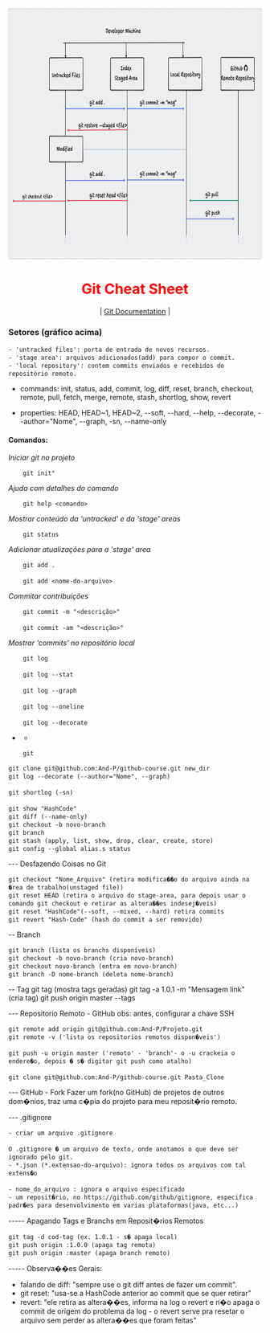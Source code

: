 <div align="center">

  <img src="./.github/assets/git-process.png" alt="Logo" height="500">
  <h1 align="center" style="color:red"><strong>Git Cheat Sheet</strong></h1>

</div>
<div align="center">
    <p>| <a href="https://git-scm.com/doc"> Git Documentation</a> |</p>                    
</div>


### Setores (gráfico acima)
	- 'untracked files': porta de entrada de novos recursos.
	- 'stage area': arquivos adicionados(add) para compor o commit.
	- 'local repository': contem commits enviados e recebidos do repositório remoto.   


- commands: init, status, add, commit, log, diff, reset, branch, checkout, remote, pull, fetch, merge, remote, stash, shortlog, show, revert  

- properties: HEAD, HEAD~1, HEAD~2, --soft, --hard, --help, --decorate, --author="Nome", --graph, -sn, --name-only
 		  

#### Comandos:

*Iniciar git no projeto*

```
	git init"
``` 

*Ajuda com detalhes do comando*

```
	git help <comando>
``` 

*Mostrar conteúdo da 'untracked' e da 'stage' areas*

```
	git status
``` 

*Adicionar atualizações para a 'stage' area*

```
	git add .

	git add <nome-do-arquivo>
``` 

*Commitar contribuições*

```
	git commit -m "<descrição>"

	git commit -am "<descrição>"
``` 

*Mostrar 'commits' no repositório local*

```
	git log

	git log --stat

	git log --graph

	git log --oneline

	git log --decorate
``` 

* *

```
	git 
``` 
	
	
	git clone git@github.com:And-P/github-course.git new_dir
	git log --decorate (--author="Nome", --graph)

	git shortlog (-sn)
	
	git show "HashCode"
	git diff (--name-only)
	git checkout -b novo-branch
	git branch
	git stash (apply, list, show, drop, clear, create, store)
	git config --global alias.s status 
	
--- Desfazendo Coisas no Git 

	git checkout "Nome_Arquivo" (retira modifica��o do arquivo ainda na �rea de trabalho(unstaged file))
	git reset HEAD (retira o arquivo do stage-area, para depois usar o comando git checkout e retirar as altera��es indesej�veis) 
	git reset "HashCode"(--soft, --mixed, --hard) retira commits
	git revert "Hash-Code" (hash do commit a ser removido)
	
-- Branch
	
	git branch (lista os branchs disponíveis)
	git checkout -b novo-branch (cria novo-branch)
	git checkout novo-branch (entra em novo-branch)
	git branch -D nome-branch (deleta nome-branch)

-- Tag
	git tag (mostra tags geradas)
	git tag -a 1.0.1 -m "Mensagem link" (cria tag)
	git push origin master --tags

--- Repositorio Remoto - GitHub
	obs: antes, configurar a chave SSH 

	git remote add origin git@github.com:And-P/Projeto.git
	git remote -v ('lista os repositorios remotos dispon�veis')

	git push -u origin master ('remoto' - 'branch'- o -u crackeia o endere�o, depois � s� digitar git push como atalho)	

	git clone git@github.com:And-P/github-course.git Pasta_Clone

--- GitHub - Fork
	Fazer um fork(no GitHub) de projetos de outros dom�nios, traz uma c�pia do projeto para meu reposit�rio remoto. 

--- .gitignore 
   
	- criar um arquivo .gitignore
	
	O .gitignore � um arquivo de texto, onde anotamos o que deve ser ignorado pelo git. 
	- *.json (*.extensao-do-arquivo): ignora todos os arquivos com tal extens�o

	- nome_do_arquivo : ignora o arquivo especificado
	- um reposit�rio, no https://github.com/github/gitignore, especifica padr�es para desenvolvimento em varias plataformas(java, etc...) 

----- Apagando Tags e Branchs em Reposit�rios Remotos

	git tag -d cod-tag (ex. 1.0.1 - s� apaga local)
	git push origin :1.0.0 (apaga tag remota)
	git push origin :master (apaga branch remoto)


----- Observa��es Gerais:

- falando de diff: "sempre use o git diff antes de fazer um commit".
- git reset: "usa-se a HashCode anterior ao commit que se quer retirar"
- revert: "ele retira as altera��es, informa na log o revert e n�o apaga o commit de origem do problema da log - o revert serve pra resetar o arquivo sem perder as altera��es que foram feitas"


